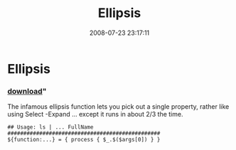 ﻿---
pid:            477
parent:         0
children:       
poster:         Joel Bennett
title:          Ellipsis
date:           2008-07-23 23:17:11
format:         posh
---

# Ellipsis

### [download](477.ps1)"

The infamous ellipsis function lets you pick out a single property, rather like using Select -Expand ... except it runs in about 2/3 the time.

```posh
## Usage: ls | ... FullName
################################################
${function:...} = { process { $_.$($args[0]) } }
```
